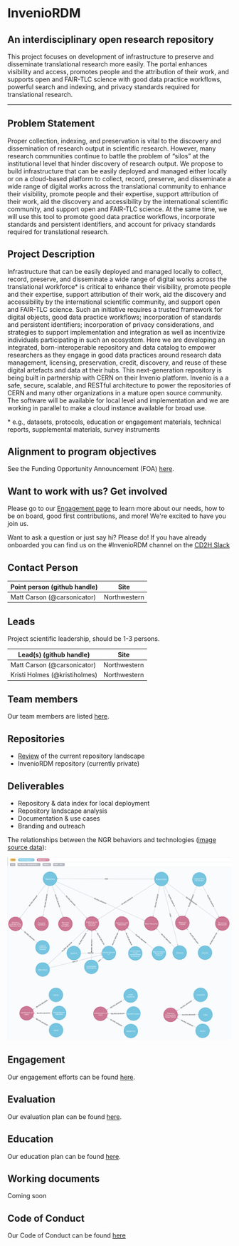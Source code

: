 # InvenioRDM
## An interdisciplinary open research repository

This project focuses on development of infrastructure to preserve and disseminate translational research more easily. The portal enhances visibility and access, promotes people and the attribution of their work, and supports open and FAIR-TLC science with good data practice workflows, powerful search and indexing, and privacy standards required for translational research.
_______________

## Problem Statement

Proper collection, indexing, and preservation is vital to the discovery and dissemination of research output in scientific research. However, many research communities continue to battle the problem of “silos” at the institutional level that hinder discovery of research output. We propose to build infrastructure that can be easily deployed and managed either locally or on a cloud-based platform to collect, record, preserve, and disseminate a wide range of digital works across the translational community to enhance their visibility, promote people and their expertise, support attribution of their work, aid the discovery and accessibility by the international scientific community, and support open and FAIR-TLC science. At the same time, we will use this tool to promote good data practice workflows, incorporate standards and persistent identifiers, and account for privacy standards required for translational research. 

## Project Description

Infrastructure that can be easily deployed and managed locally to collect, record, preserve, and disseminate a wide range of digital works across the translational workforce\* is critical to enhance their visibility, promote people and their expertise, support attribution of their work, aid the discovery and accessibility by the international scientific community, and support open and FAIR-TLC science. Such an initiative requires a trusted framework for digital objects, good data practice workflows; incorporation of standards and persistent identifiers; incorporation of privacy considerations, and strategies to support implementation and integration as well as incentivize individuals participating in such an ecosystem. Here we are developing an integrated, born-interoperable repository and data catalog to empower researchers as they engage in good data practices around research data management, licensing, preservation, credit, discovery, and reuse of these digital artefacts and data at their hubs. This next-generation repository is being built in partnership with CERN on their Invenio platform. Invenio is a a safe, secure, scalable, and RESTful architecture to power the repositories of CERN and many other organizations in a mature open source community. The software will be available for local level and implementation and we are working in parallel to make a cloud instance available for broad use.

\* e.g., datasets, protocols, education or engagement materials, technical reports, supplemental materials, survey instruments

## Alignment to program objectives
See the Funding Opportunity Announcement (FOA) [here](https://github.com/data2health/roadmap/blob/master/cd2h-foa.md).

## Want to work with us? Get involved
Please go to our [Engagement page](https://github.com/data2health/InvenioRDM/blob/master/engagement.md) to learn more about our needs, how to be on board, good first contributions, and more! We're excited to have you join us. 

Want to ask a question or just say hi? Please do! If you have already onboarded you can find us on the #InvenioRDM channel on the [CD2H Slack](https://cd2h.slack.com/messages)

## Contact Person

| **Point person (github handle)**  | **Site** |
----------|--------------|
| Matt Carson (@carsonicator) | Northwestern
## Leads 

Project scientific leadership, should be 1-3 persons. 

Lead(s) (github handle) | Site
----------|--------------|
| Matt Carson (@carsonicator) | Northwestern
| Kristi Holmes (@kristiholmes) | Northwestern

## Team members 

Our team members are listed [here](https://github.com/data2health/InvenioRDM/blob/master/team.md).

## Repositories

* [Review](https://github.com/data2health/repository-and-index-software) of the current repository landscape
* InvenioRDM repository (currently private)

## Deliverables

* Repository & data index for local deployment
* Repository landscape analysis
* Documentation & use cases
* Branding and outreach

The relationships between the NGR behaviors and technologies ([image source data](http://ngr.coar-repositories.org/)): 

![alt text](https://github.com/data2health/InvenioRDM/blob/master/NGR_Behaviors_and_Technologies.png "NGR Behaviors and Technologies")

## Engagement

Our engagement efforts can be found [here](https://github.com/data2health/InvenioRDM/blob/master/engagement.md).

## Evaluation

Our evaluation plan can be found [here](https://github.com/data2health/InvenioRDM/blob/master/evaluation.md).

## Education

Our education plan can be found [here](https://github.com/data2health/InvenioRDM/blob/master/education.md).

## Working documents

Coming soon

## Code of Conduct
Our Code of Conduct can be found [here](https://github.com/data2health/InvenioRDM/blob/master/CODE_OF_CONDUCT.md)

